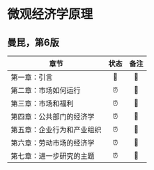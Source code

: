 # 微观经济学原理

## 曼昆，第6版

|  章节      |    状态       |  备注   	|
| ------------- |:-------------:  | :-------: |
|    第一章：引言    |    :hammer:          | :green_book:       |
|    第二章：市场如何运行    |    :alarm_clock:          | :closed_book:       |
|    第三章：市场和福利    |    :alarm_clock:          | :closed_book:       |
|    第四章：公共部门的经济学    |    :alarm_clock:          | :closed_book:       |
|    第五章：企业行为和产业组织    |    :alarm_clock:          | :closed_book:       |
|    第六章：劳动市场的经济学    |    :alarm_clock:          | :closed_book:       |
|    第七章：进一步研究的主题    |    :alarm_clock:          | :closed_book:       |

